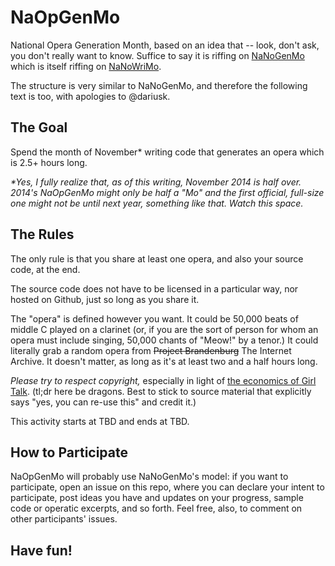 NaOpGenMo
=========

National Opera Generation Month, based on an idea that -- look, don't ask, you don't really want to know.  Suffice to say it is riffing on [NaNoGenMo](https://github.com/dariusk/NaNoGenMo-2014) which is itself riffing on [NaNoWriMo](nanowrimo.org).

The structure is very similar to NaNoGenMo, and therefore the following text is too, with apologies to @dariusk.

The Goal
--------

Spend the month of November* writing code that generates an opera which is 2.5+ hours long.

_*Yes, I fully realize that, as of this writing, November 2014 is half over.  2014's NaOpGenMo might only be half a "Mo" and the first official, full-size one might not be until next year, something like that.  Watch this space._

The Rules
---------

The only rule is that you share at least one opera, and also your source code, at the end.

The source code does not have to be licensed in a particular way, nor hosted on Github, just so long as you share it.

The "opera" is defined however you want.  It could be 50,000 beats of middle C played on a clarinet (or, if you are the sort of person for whom an opera must include singing, 50,000 chants of "Meow!" by a tenor.)  It could literally grab a random opera from <s>Project Brandenburg</s> The Internet Archive.  It doesn't matter, as long as it's at least two and a half hours long.

_Please try to respect copyright,_ especially in light of [the economics of Girl Talk](http://blog.priceonomics.com/post/47719281228/the-economics-of-girl-talk).  (tl;dr here be dragons.  Best to stick to source material that explicitly says "yes, you can re-use this" and credit it.)

This activity starts at TBD and ends at TBD.

How to Participate
------------------

NaOpGenMo will probably use NaNoGenMo's model: if you want to participate, open an issue on this repo, where you can declare your intent to participate, post ideas you have and updates on your progress, sample code or operatic excerpts, and so forth.  Feel free, also, to comment on other participants' issues.

Have fun!
---------
